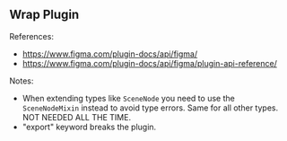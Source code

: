 ## Wrap Plugin

References:

- https://www.figma.com/plugin-docs/api/figma/
- https://www.figma.com/plugin-docs/api/figma/plugin-api-reference/

Notes:

- When extending types like `SceneNode` you need to use the `SceneNodeMixin` instead to avoid type errors. Same for all other types. NOT NEEDED ALL THE TIME.
- "export" keyword breaks the plugin.
